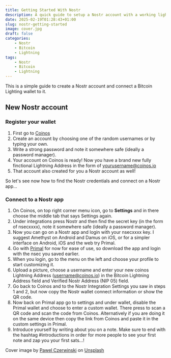 ```yaml
---
title: Getting Started With Nostr
description: A quick guide to setup a Nostr account with a working lightning address.
date: 2025-02-19T01:28:43+01:00
slug: nostr-getting-started
image: cover.jpg
draft: false
categories:
    - Nostr
    - Bitcoin
    - Lightning
tags:
    - Nostr
    - Bitcoin
    - Lightning
---
```


This is a simple guide to create a Nostr account and connect a Bitcoin Lighting wallet to it.

## New Nostr account 
### Register your wallet
1. First go to [Coinos](https://coinos.io/register)
2. Create an account by choosing one of the random usernames or by typing your own.
3. Write a strong password and note it somewhere safe (ideally a password manager).
4. Your account on Coinos is ready! Now you have a brand new fully finctional Lightning Address in the form of yourusername@coinos.io
5. That account also created for you a Nostr account as well!

So let's see now how to find the Nostr credentials and connect on a Nostr app...

### Connect to a Nostr app
1. On Coinos, on top right corner menu icon, go to **Settings** and in there choose the middle tab that says Settings again.
2. Under integrations press Nostr and then find the secret key (in the form of nsecxxxx), note it somewhere safe (ideally a password manager).
3. Now you can go on a Nostr app and login with your nsecxxxx key. I suggest Amethyst on Android and Damus on iOS, or for a simpler interface on Android, iOS and the web try Primal.
4. Go with [Primal](https://primal.net) for now for ease of use, so download the app and login with the nsec you saved earlier.
5. When you login, go to the menu on the left and choose your profile to start customizing it. 
6. Upload a picture, choose a username and enter your new coinos Lightning Address (username@coinos.io) in the Bitcoin Lightning Address field and Verified Nostr Address (NIP 05) field.
7. Go back to Coinos and to the Nostr Integration Settings you saw in steps 1 and 2, but now copy the Nostr wallet connect information or show the QR code.
8. Now back on Primal app go to settings and under wallet, disable the Primal wallet and choose to enter a custom wallet. There press to scan a QR code and scan the code from Coinos. Alternatively if you are doing it on the same device then copy the link from Coinos and paste it in the custom settings in Primal. 
9. Introduce yourself by writing about you on a note. Make sure to end with the hashtag #introductions in order for more people to see your first note and zap you your first sats…!

Cover image by <a href="https://unsplash.com/@pawel_czerwinski?utm_content=creditCopyText&utm_medium=referral&utm_source=unsplash">Pawel Czerwinski</a> on <a href="https://unsplash.com/photos/a-black-and-purple-background-with-a-circular-design-9mwOUgWNwMU?utm_content=creditCopyText&utm_medium=referral&utm_source=unsplash">Unsplash</a>
